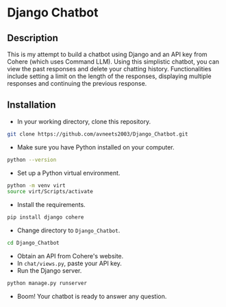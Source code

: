 # Django Chatbot

## Description
This is my attempt to build a chatbot using Django and an API key from Cohere (which uses Command LLM). Using this simplistic chatbot, you can view the past responses and delete your chatting history.  Functionalities include setting a limit on the length of the responses, displaying multiple responses and continuing the previous response.

## Installation

- In your working directory, clone this repository.
```sh
git clone https://github.com/avneets2003/Django_Chatbot.git
```
- Make sure you have Python installed on your computer.
```sh
python --version
```
- Set up a Python virtual environment.
```sh
python -m venv virt
source virt/Scripts/activate
```
- Install the requirements.
```sh
pip install django cohere
```
- Change directory to `Django_Chatbot`.
```sh
cd Django_Chatbot
```
- Obtain an API from Cohere's website.
- In `chat/views.py`, paste your API key.
- Run the Django server.
```sh
python manage.py runserver
```
- Boom! Your chatbot is ready to answer any question.
